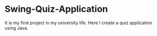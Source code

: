 # Swing-Quiz-Application
It is my first project in my university life. Here I create a quiz application using Java.
